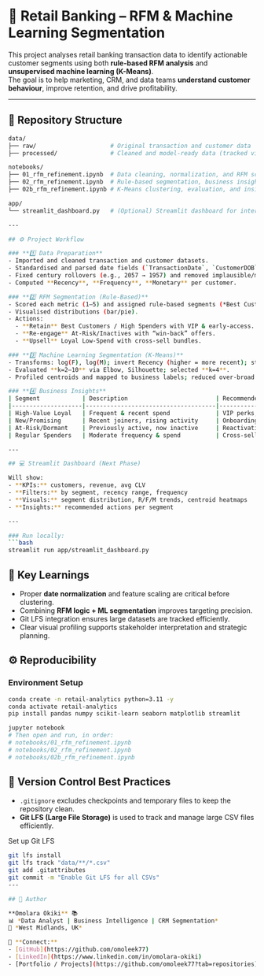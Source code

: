 # 🏦 Retail Banking – RFM & Machine Learning Segmentation

This project analyses retail banking transaction data to identify actionable customer segments using both **rule-based RFM analysis** and **unsupervised machine learning (K-Means)**.  
The goal is to help marketing, CRM, and data teams **understand customer behaviour**, improve retention, and drive profitability.

---

## 📂 Repository Structure

```bash
data/
├── raw/                     # Original transaction and customer data  
├── processed/               # Cleaned and model-ready data (tracked via Git LFS)

notebooks/
├── 01_rfm_refinement.ipynb  # Data cleaning, normalization, and RFM scoring  
├── 02_rfm_refinement.ipynb  # Rule-based segmentation, business insights, and visuals  
├── 02b_rfm_refinement.ipynb # K-Means clustering, evaluation, and insights  

app/
└── streamlit_dashboard.py   # (Optional) Streamlit dashboard for interactive exploration

---

## ⚙️ Project Workflow

### **1️⃣ Data Preparation**
- Imported and cleaned transaction and customer datasets.
- Standardised and parsed date fields (`TransactionDate`, `CustomerDOB`) using day-first format.
- Fixed century rollovers (e.g., 2057 → 1957) and removed implausible/missing dates.
- Computed **Recency**, **Frequency**, **Monetary** per customer.

### **2️⃣ RFM Segmentation (Rule-Based)**
- Scored each metric (1–5) and assigned rule-based segments (*Best Customers*, *Loyal (Lower Spend)*, *At Risk*, *High-Value Inactive*, *New/Promising*, …).
- Visualised distributions (bar/pie).
- Actions:
  - **Retain** Best Customers / High Spenders with VIP & early-access.
  - **Re-engage** At-Risk/Inactives with “win-back” offers.
  - **Upsell** Loyal Low-Spend with cross-sell bundles.

### **3️⃣ Machine Learning Segmentation (K-Means)**
- Transforms: log(F), log(M); invert Recency (higher = more recent); standardise with `StandardScaler`.
- Evaluated **k=2–10** via Elbow, Silhouette; selected **k=4**.
- Profiled centroids and mapped to business labels; reduced over-broad “At-Risk” to <20%.

### **4️⃣ Business Insights**
| Segment            | Description                         | Recommended Action                           |
|--------------------|-------------------------------------|----------------------------------------------|
| High-Value Loyal   | Frequent & recent spend             | VIP perks, loyalty points, referrals         |
| New/Promising      | Recent joiners, rising activity     | Onboarding, nudges, targeted follow-ups      |
| At-Risk/Dormant    | Previously active, now inactive     | Reactivation journeys, limited-time offers   |
| Regular Spenders   | Moderate frequency & spend          | Cross-sell complementary products            |

---

## 💻 Streamlit Dashboard (Next Phase)

Will show:
- **KPIs:** customers, revenue, avg CLV  
- **Filters:** by segment, recency range, frequency  
- **Visuals:** segment distribution, R/F/M trends, centroid heatmaps  
- **Insights:** recommended actions per segment  

---

### Run locally:
```bash
streamlit run app/streamlit_dashboard.py

```


## 🧠 Key Learnings

- Proper **date normalization** and feature scaling are critical before clustering.
- Combining **RFM logic + ML segmentation** improves targeting precision.
- Git LFS integration ensures large datasets are tracked efficiently.
- Clear visual profiling supports stakeholder interpretation and strategic planning.


## ⚙️ Reproducibility

 
### **Environment Setup**
```bash
conda create -n retail-analytics python=3.11 -y
conda activate retail-analytics
pip install pandas numpy scikit-learn seaborn matplotlib streamlit

jupyter notebook
# Then open and run, in order:
# notebooks/01_rfm_refinement.ipynb
# notebooks/02_rfm_refinement.ipynb
# notebooks/02b_rfm_refinement.ipynb

```


## 🧾 Version Control Best Practices

- `.gitignore` excludes checkpoints and temporary files to keep the repository clean.  
- **Git LFS (Large File Storage)** is used to track and manage large CSV files efficiently.  

Set up Git LFS

```bash
git lfs install
git lfs track "data/**/*.csv"
git add .gitattributes
git commit -m "Enable Git LFS for all CSVs"
---

## 👤 Author

**Omolara Okiki** 📚  
📊 *Data Analyst | Business Intelligence | CRM Segmentation*  
📍 *West Midlands, UK*  

🔗 **Connect:**  
- [GitHub](https://github.com/omoleek77)  
- [LinkedIn](https://www.linkedin.com/in/omolara-okiki)  
- [Portfolio / Projects](https://github.com/omoleek77?tab=repositories)
